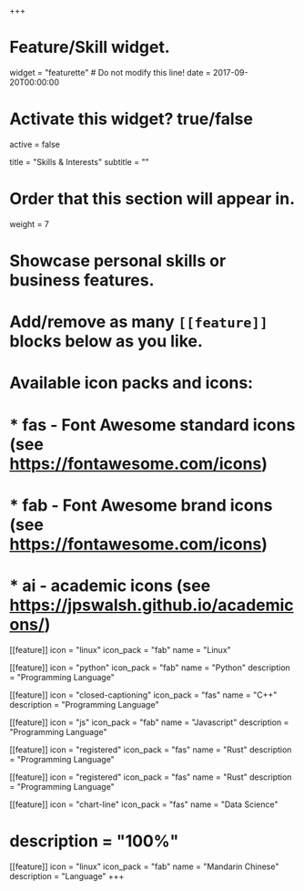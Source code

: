 +++
# Feature/Skill widget.
widget = "featurette"  # Do not modify this line!
date = 2017-09-20T00:00:00

# Activate this widget? true/false
active = false

title = "Skills & Interests"
subtitle = ""

# Order that this section will appear in.
weight = 7

# Showcase personal skills or business features.
#
# Add/remove as many `[[feature]]` blocks below as you like.
#
# Available icon packs and icons:
# * fas - Font Awesome standard icons (see https://fontawesome.com/icons)
# * fab - Font Awesome brand icons (see https://fontawesome.com/icons)
# * ai - academic icons (see https://jpswalsh.github.io/academicons/)

[[feature]]
  icon = "linux"
  icon_pack = "fab"
  name = "Linux"

[[feature]]
  icon = "python"
  icon_pack = "fab"
  name = "Python"
  description = "Programming Language"

[[feature]]
  icon = "closed-captioning"
  icon_pack = "fas"
  name = "C++"
  description = "Programming Language"

[[feature]]
  icon = "js"
  icon_pack = "fab"
  name = "Javascript"
  description = "Programming Language"

[[feature]]
  icon = "registered"
  icon_pack = "fas"
  name = "Rust"
  description = "Programming Language"

[[feature]]
  icon = "registered"
  icon_pack = "fas"
  name = "Rust"
  description = "Programming Language"

[[feature]]
  icon = "chart-line"
  icon_pack = "fas"
  name = "Data Science"
# description = "100%"

[[feature]]
  icon = "linux"
  icon_pack = "fab"
  name = "Mandarin Chinese"
  description = "Language"
+++
